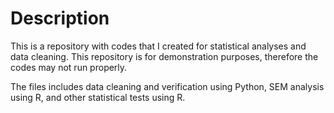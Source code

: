 # Description
This is a repository with codes that I created for statistical analyses and data cleaning. This repository is for demonstration purposes, therefore the codes may not run properly.

The files includes data cleaning and verification using Python, SEM analysis using R, and other statistical tests using R.
